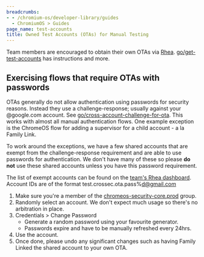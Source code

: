 ```yaml
---
breadcrumbs:
- - /chromium-os/developer-library/guides
  - ChromiumOS > Guides
page_name: test-accounts
title: Owned Test Accounts (OTAs) for Manual Testing
---
```


Team members are encouraged to obtain their own OTAs via [Rhea].
[go/get-test-accounts] has instructions and more.

## Exercising flows that require OTAs with passwords

OTAs generally do not allow authentication using passwords for security reasons.
Instead they use a challenge-response; usually against your @google.com account.
See [go/cross-account-challenge-for-ota]. This works with almost all manual
authentication flows. One example exception is the ChromeOS flow for adding a
supervisor for a child account - a la Family Link.

To work around the exceptions, we have a few shared accounts that are exempt
from the challenge-response requirement and are able to use passwords for
authentication. We don't have many of these so please **do not** use these
shared accounts unless you have this password requirement.

The list of exempt accounts can be found on the [team's Rhea dashboard]. Account
IDs are of the format test.crossec.ota.pass%d@gmail.com

1.  Make sure you're a member of the [chromeos-security-core.prod] group.
2.  Randomly select an account. We don't expect much usage so there's no
    arbitration in place.
3.  Credentials > Change Password
    -   Generate a random password using your favourite generator.
    -   Passwords expire and have to be manually refreshed every 24hrs.
4.  Use the account.
5.  Once done, please undo any significant changes such as having Family Linked
    the shared account to your own OTA.

[Rhea]: https://rhea.corp.google.com/
[go/get-test-accounts]: https://goto.google.com/get-test-accounts
[go/cross-account-challenge-for-ota]: https://goto.google.com/cross-account-challenge-for-ota
[team's Rhea dashboard]: https://rhea.corp.google.com/list?mdb_group=chromeos-security-core
[chromeos-security-core.prod]: https://ganpati2.corp.google.com/group/chromeos-security-core.prod?tab=children
